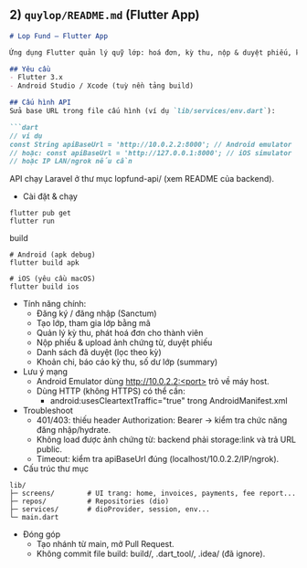 
## 2) `quylop/README.md` (Flutter App)

```markdown
# Lop Fund – Flutter App

Ứng dụng Flutter quản lý quỹ lớp: hoá đơn, kỳ thu, nộp & duyệt phiếu, khoản chi, báo cáo…

## Yêu cầu
- Flutter 3.x
- Android Studio / Xcode (tuỳ nền tảng build)

## Cấu hình API
Sửa base URL trong file cấu hình (ví dụ `lib/services/env.dart`):

```dart
// ví dụ
const String apiBaseUrl = 'http://10.0.2.2:8000'; // Android emulator
// hoặc: const apiBaseUrl = 'http://127.0.0.1:8000'; // iOS simulator
// hoặc IP LAN/ngrok nếu cần
```
API chạy Laravel ở thư mục lopfund-api/ (xem README của backend).
- Cài đặt & chạy
```
flutter pub get
flutter run
```
build
```
# Android (apk debug)
flutter build apk

# iOS (yêu cầu macOS)
flutter build ios
```
- Tính năng chính:
  - Đăng ký / đăng nhập (Sanctum)
  - Tạo lớp, tham gia lớp bằng mã
  - Quản lý kỳ thu, phát hoá đơn cho thành viên
  - Nộp phiếu & upload ảnh chứng từ, duyệt phiếu
  - Danh sách đã duyệt (lọc theo kỳ)
  - Khoản chi, báo cáo kỳ thu, số dư lớp (summary)
- Lưu ý mạng
  - Android Emulator dùng http://10.0.2.2:<port> trỏ về máy host.
  - Dùng HTTP (không HTTPS) có thể cần:
    - android:usesCleartextTraffic="true" trong AndroidManifest.xml
- Troubleshoot
  - 401/403: thiếu header Authorization: Bearer <token> → kiểm tra chức năng đăng nhập/hydrate.
  - Không load được ảnh chứng từ: backend phải storage:link và trả URL public.
  - Timeout: kiểm tra apiBaseUrl đúng (localhost/10.0.2.2/IP/ngrok).
- Cấu trúc thư mục
```
lib/
├─ screens/        # UI trang: home, invoices, payments, fee report...
├─ repos/          # Repositories (dio)
├─ services/       # dioProvider, session, env...
└─ main.dart
```
- Đóng góp
  - Tạo nhánh từ main, mở Pull Request.
  - Không commit file build: build/, .dart_tool/, .idea/ (đã ignore).
